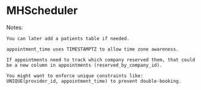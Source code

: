 # MHScheduler

Notes:

    You can later add a patients table if needed.

    appointment_time uses TIMESTAMPTZ to allow time zone awareness.

    If appointments need to track which company reserved them, that could be a new column in appointments (reserved_by_company_id).

    You might want to enforce unique constraints like:
    UNIQUE(provider_id, appointment_time) to prevent double-booking.